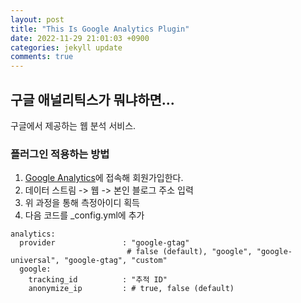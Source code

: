 ```yaml
---
layout: post
title: "This Is Google Analytics Plugin"
date: 2022-11-29 21:01:03 +0900
categories: jekyll update
comments: true
---
```


## 구글 애널리틱스가 뭐냐하면...
구글에서 제공하는 웹 분석 서비스.

### 플러그인 적용하는 방법
1. [Google Analytics](https://analytics.google.com/analytics/web/)에 접속해 회원가입한다.
2. 데이터 스트림 -> 웹 -> 본인 블로그 주소 입력
3. 위 과정을 통해 측정아이디 획득
4. 다음 코드를 _config.yml에 추가
```
analytics:
  provider               : "google-gtag"
                          # false (default), "google", "google-universal", "google-gtag", "custom"
  google:
    tracking_id          : "추적 ID"
    anonymize_ip         : # true, false (default)
```
